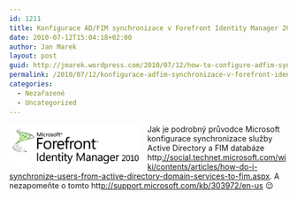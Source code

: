 ```yaml
---
id: 1211
title: Konfigurace AD/FIM synchronizace v Forefront Identity Manager 2010
date: 2010-07-12T15:04:18+02:00
author: Jan Marek
layout: post
guid: http://jmarek.wordpress.com/2010/07/12/how-to-configure-adfim-sync-in-forefront-identity-manager-2010
permalink: /2010/07/12/konfigurace-adfim-synchronizace-v-forefront-identity-manager-2010/
categories:
  - Nezařazené
  - Uncategorized
---
```

<div id="msgcns!6E7B9216726D07B8!360" class="bvMsg">
  <div>
    <a href="http://janmarek.eu/wp-content/uploads/2010/10/fim5b55d1.png" rel="WLPP"><img style="display: inline; margin: 0 10px 0 0; border: 0;" title="FIM" src="/wp-content/uploads/2010/10/fim5b55d1.png?w=280" alt="FIM" width="240" height="77" align="left" border="0" /></a>Jak je podrobný průvodce Microsoft konfigurace synchronizace služby Active Directory a FIM databáze http<a href="http://social.technet.microsoft.com/wiki/contents/articles/how-do-i-synchronize-users-from-active-directory-domain-services-to-fim.aspx">://social.technet.microsoft.com/wiki/contents/articles/how-do-i-synchronize-users-from-active-directory-domain-services-to-fim.aspx</a>. A nezapomeňte o tomto htt<a href="http://support.microsoft.com/kb/303972/en-us">p://support.microsoft.com/kb/303972/en-us</a> 😉
  </div>
</div>

